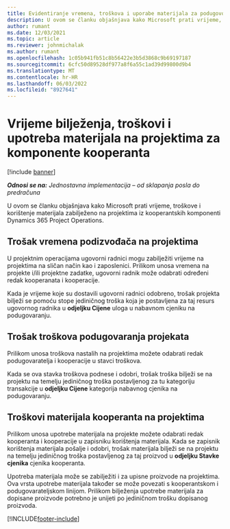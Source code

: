 ```yaml
---
title: Evidentiranje vremena, troškova i uporabe materijala za podugovorne komponente
description: U ovom se članku objašnjava kako Microsoft prati vrijeme, troškove i korištenje materijala zabilježeno na projektima iz kooperantskih komponenti Dynamics 365 Project Operations.
author: rumant
ms.date: 12/03/2021
ms.topic: article
ms.reviewer: johnmichalak
ms.author: rumant
ms.openlocfilehash: 1c05b941fb51c8b56422e3b5d3868c9b69197187
ms.sourcegitcommit: 6cfc50d89528df977a8f6a55c1ad39d99800d9b4
ms.translationtype: MT
ms.contentlocale: hr-HR
ms.lasthandoff: 06/03/2022
ms.locfileid: "8927641"
---
```

# <a name="recording-time-expenses-and-material-usage-on-projects-for-subcontracted-components"></a>Vrijeme bilježenja, troškovi i upotreba materijala na projektima za komponente kooperanta

[!include [banner](../../includes/dataverse-preview.md)]

_**Odnosi se na:** Jednostavna implementacija – od sklapanja posla do predračuna_

U ovom se članku objašnjava kako Microsoft prati vrijeme, troškove i korištenje materijala zabilježeno na projektima iz kooperantskih komponenti Dynamics 365 Project Operations.

## <a name="costing-for-subcontractor-time-on-projects"></a>Trošak vremena podizvođača na projektima
U projektnim operacijama ugovorni radnici mogu zabilježiti vrijeme na projektima na sličan način kao i zaposlenici. Prilikom unosa vremena na projekte i/ili projektne zadatke, ugovorni radnik može odabrati određeni redak kooperanata i kooperacije.

Kada je vrijeme koje su dostavili ugovorni radnici odobreno, trošak projekta bilježi se pomoću stope jediničnog troška koja je postavljena za taj resurs ugovornog radnika u **odjeljku Cijene** uloga u nabavnom cjeniku na podugovaranju.

## <a name="costing-for-subcontracted-expenses-on-projects"></a>Trošak troškova podugovaranja projekata
Prilikom unosa troškova nastalih na projektima možete odabrati redak podugovaratelja i kooperacije u stavci troškova. 

Kada se ova stavka troškova podnese i odobri, trošak troška bilježi se na projektu na temelju jediničnog troška postavljenog za tu kategoriju transakcije u **odjeljku Cijene** kategorija nabavnog cjenika na podugovaranju.

## <a name="costing-for-subcontracted-materials-on-projects"></a>Troškovi materijala kooperanta na projektima
Prilikom unosa upotrebe materijala na projekte možete odabrati redak kooperanta i kooperacije u zapisniku korištenja materijala. Kada se zapisnik korištenja materijala pošalje i odobri, trošak materijala bilježi se na projektu na temelju jediničnog troška postavljenog za taj proizvod u **odjeljku Stavke cjenika** cjenika kooperanta.

Upotreba materijala može se zabilježiti i za upisne proizvode na projektima. Ova vrsta upotrebe materijala također se može povezati s kooperantskom i podugovarateljskom linijom. Prilikom bilježenja upotrebe materijala za dopisane proizvode potrebno je unijeti po jediničnom trošku dopisanog proizvoda. 


[!INCLUDE[footer-include](../../includes/footer-banner.md)]
